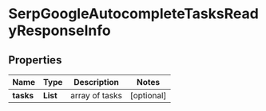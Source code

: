 # SerpGoogleAutocompleteTasksReadyResponseInfo


## Properties

| Name | Type | Description | Notes |
|------------ | ------------- | ------------- | -------------|
**tasks** | **List<SerpGoogleAutocompleteTasksReadyTaskInfo>** | array of tasks |[optional]|